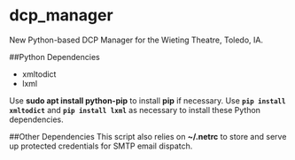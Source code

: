 # dcp_manager
New Python-based DCP Manager for the Wieting Theatre, Toledo, IA.

##Python Dependencies
   - xmltodict
   - lxml

Use **sudo apt install python-pip** to install **pip** if necessary.
Use **```pip install xmltodict```** and **```pip install lxml```** as necessary to install these Python dependencies.
 
##Other Dependencies
This script also relies on **~/.netrc** to store and serve up protected credentials for SMTP email dispatch.





